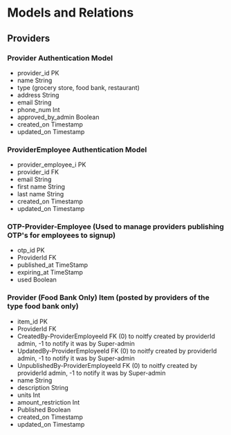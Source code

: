 # Models and Relations

## Providers

### Provider Authentication Model
- provider_id PK
- name String
- type (grocery store, food bank, restaurant)
- address String
- email String
- phone_num Int
- approved_by_admin Boolean
- created_on Timestamp
- updated_on Timestamp

### ProviderEmployee Authentication Model
- provider_employee_i PK
- provider_id FK
- email String
- first name String
- last name String
- created_on Timestamp
- updated_on Timestamp

### OTP-Provider-Employee (Used to manage providers publishing OTP's for employees to signup)
- otp_id PK
- ProviderId FK
- published_at TimeStamp
- expiring_at TimeStamp
- used Boolean

### Provider (Food Bank Only) Item (posted by providers of the type food bank only)
- item_id PK
- ProviderId FK
- CreatedBy-ProviderEmployeeId FK (0) to noitfy created by providerId admin, -1 to notify it was by Super-admin
- UpdatedBy-ProviderEmployeeId FK (0) to noitfy created by providerId admin, -1 to notify it was by Super-admin
- UnpublishedBy-ProviderEmployeeId FK (0) to noitfy created by providerId admin, -1 to notify it was by Super-admin
- name String
- description String
- units Int
- amount_restriction Int
- Published Boolean
- created_on Timestamp
- updated_on Timestamp
